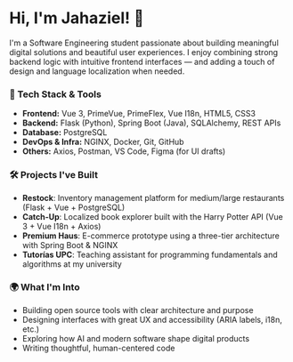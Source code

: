 # Hi, I'm Jahaziel! 👋

I'm a Software Engineering student passionate about building meaningful digital solutions and beautiful user experiences. I enjoy combining strong backend logic with intuitive frontend interfaces — and adding a touch of design and language localization when needed.

### 🚀 Tech Stack & Tools

- **Frontend:** Vue 3, PrimeVue, PrimeFlex, Vue I18n, HTML5, CSS3
- **Backend:** Flask (Python), Spring Boot (Java), SQLAlchemy, REST APIs
- **Database:** PostgreSQL
- **DevOps & Infra:** NGINX, Docker, Git, GitHub
- **Others:** Axios, Postman, VS Code, Figma (for UI drafts)

### 🛠 Projects I've Built

- **Restock**: Inventory management platform for medium/large restaurants (Flask + Vue + PostgreSQL)
- **Catch-Up**: Localized book explorer built with the Harry Potter API (Vue 3 + Vue I18n + Axios)
- **Premium Haus**: E-commerce prototype using a three-tier architecture with Spring Boot & NGINX
- **Tutorías UPC**: Teaching assistant for programming fundamentals and algorithms at my university

### 🌍 What I'm Into

- Building open source tools with clear architecture and purpose
- Designing interfaces with great UX and accessibility (ARIA labels, i18n, etc.)
- Exploring how AI and modern software shape digital products
- Writing thoughtful, human-centered code

